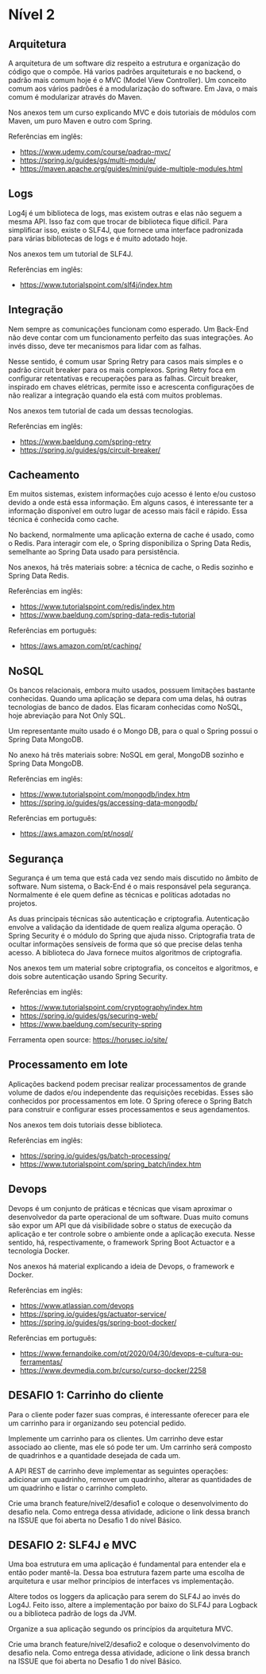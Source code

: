 # Nível 2

## Arquitetura

A arquitetura de um software diz respeito a estrutura e organização do código que o compõe.  Há varios padrões arquiteturais e no backend, o padrão mais comum hoje é o MVC (Model View Controller). Um conceito comum aos vários padrões é a modularização do software. Em Java, o mais comum é modularizar através do Maven.

Nos anexos tem um curso explicando MVC e dois tutoriais de módulos com Maven, um puro Maven e outro com Spring.

Referências em inglês:
- https://www.udemy.com/course/padrao-mvc/
- https://spring.io/guides/gs/multi-module/
- https://maven.apache.org/guides/mini/guide-multiple-modules.html

## Logs

Log4j é um biblioteca de logs, mas existem outras e elas não seguem a mesma API. Isso faz com que trocar de biblioteca fique díficil. Para simplificar isso, existe o SLF4J, que fornece uma interface padronizada para várias bibliotecas de logs e é muito adotado hoje.

Nos anexos tem um tutorial de SLF4J.

Referências em inglês:
- https://www.tutorialspoint.com/slf4j/index.htm

## Integração

Nem sempre as comunicações funcionam como esperado. Um Back-End não deve contar com um funcionamento perfeito das suas integrações. Ao invés disso, deve ter mecanismos para lidar com as falhas. 

Nesse sentido, é comum usar Spring Retry para casos mais simples e o padrão circuit breaker para os mais complexos. Spring Retry foca em configurar retentativas e recuperações para as falhas. Circuit breaker, inspirado em chaves elétricas, permite isso e acrescenta configurações de não realizar a integração quando ela está com muitos problemas.

Nos anexos tem tutorial de cada um dessas tecnologias.

Referências em inglês:
- https://www.baeldung.com/spring-retry
- https://spring.io/guides/gs/circuit-breaker/

## Cacheamento

Em muitos sistemas, existem informações cujo acesso é lento e/ou custoso devido a onde está essa informação. Em alguns casos, é interessante ter a informação disponível em outro lugar de acesso mais fácil e rápido. Essa técnica é conhecida como cache.

No backend, normalmente uma aplicação externa de cache é usado, como o Redis. Para interagir com ele, o Spring disponibiliza o Spring Data Redis, semelhante ao Spring Data usado para persistência.

Nos anexos, há três materiais sobre: a técnica de cache, o Redis sozinho e Spring Data Redis.

Referências em inglês:
- https://www.tutorialspoint.com/redis/index.htm
- https://www.baeldung.com/spring-data-redis-tutorial

Referências em português:
- https://aws.amazon.com/pt/caching/

## NoSQL

Os bancos relacionais, embora muito usados, possuem limitações bastante conhecidas. Quando uma aplicação se depara com uma delas, há outras tecnologias de banco de dados. Elas ficaram conhecidas como NoSQL, hoje abreviação para Not Only SQL.

Um representante muito usado é o Mongo DB, para o qual o Spring possui o Spring Data MongoDB.

No anexo há três materiais sobre: NoSQL em geral, MongoDB sozinho e Spring Data MongoDB.

Referências em inglês:
- https://www.tutorialspoint.com/mongodb/index.htm
- https://spring.io/guides/gs/accessing-data-mongodb/

Referências em português:
- https://aws.amazon.com/pt/nosql/

## Segurança

Segurança é um tema que está cada vez sendo mais discutido no âmbito de software. Num sistema, o Back-End é o mais responsável pela segurança. Normalmente é ele quem define as técnicas e políticas adotadas no projetos.

As duas principais técnicas são autenticação e criptografia. Autenticação envolve a validação da identidade de quem realiza alguma operação. O Spring Security é o módulo do Spring que ajuda nisso. Criptografia trata de ocultar informações sensíveis de forma que só que precise delas tenha acesso. A biblioteca do Java fornece muitos algoritmos de criptografia.

Nos anexos tem um material sobre criptografia, os conceitos e algoritmos, e dois sobre autenticação usando Spring Security.

Referências em inglês:
- https://www.tutorialspoint.com/cryptography/index.htm
- https://spring.io/guides/gs/securing-web/
- https://www.baeldung.com/security-spring

Ferramenta open source: https://horusec.io/site/

## Processamento em lote

Aplicações backend podem precisar realizar processamentos de grande volume de dados e/ou independente das requisições recebidas. Esses são conhecidos por processamentos em lote. O Spring oferece o Spring Batch para construir e configurar esses processamentos e seus agendamentos.

Nos anexos tem dois tutoriais desse biblioteca.

Referências em inglês:
- https://spring.io/guides/gs/batch-processing/
- https://www.tutorialspoint.com/spring_batch/index.htm

## Devops

Devops é um conjunto de práticas e técnicas que visam aproximar o desenvolvedor da parte operacional de um software. Duas muito comuns são expor um API que dá visibilidade sobre o status de execução da aplicação e ter controle sobre o ambiente onde a aplicação executa. Nesse sentido, há, respectivamente,  o framework Spring Boot Actuactor e a tecnologia Docker.

Nos anexos há material explicando a ideia de Devops, o framework e Docker.

Referências em inglês:
- https://www.atlassian.com/devops
- https://spring.io/guides/gs/actuator-service/
- https://spring.io/guides/gs/spring-boot-docker/

Referências em português:
- https://www.fernandoike.com/pt/2020/04/30/devops-e-cultura-ou-ferramentas/
- https://www.devmedia.com.br/curso/curso-docker/2258

## DESAFIO 1: Carrinho do cliente

Para o cliente poder fazer suas compras, é interessante oferecer para ele um carrinho para ir organizando seu potencial pedido.

Implemente um carrinho para os clientes. Um carrinho deve estar associado ao cliente, mas ele só pode ter um. Um carrinho será composto de quadrinhos e a quantidade desejada de cada um. 

A API REST de carrinho deve implementar as seguintes operações: adicionar um quadrinho, remover um quadrinho, alterar as quantidades de um quadrinho e listar o carrinho completo.

Crie uma branch feature/nivel2/desafio1 e coloque o desenvolvimento do desafio nela. Como entrega dessa atividade, adicione o link dessa branch na ISSUE que foi aberta no Desafio 1 do nível Básico.

## DESAFIO 2: SLF4J e MVC

Uma boa estrutura em uma aplicação é fundamental para entender ela e então poder mantê-la. Dessa boa estrutura fazem parte uma escolha de arquitetura e usar melhor princípios de interfaces vs implementação.

Altere todos os loggers da aplicação para serem do SLF4J ao invés do Log4J. Feito isso, altere a implementação por baixo do SLF4J para Logback ou a biblioteca padrão de logs da JVM.

Organize a sua aplicação segundo os princípios da arquitetura MVC.

Crie uma branch feature/nivel2/desafio2 e coloque o desenvolvimento do desafio nela. Como entrega dessa atividade, adicione o link dessa branch na ISSUE que foi aberta no Desafio 1 do nível Básico.
